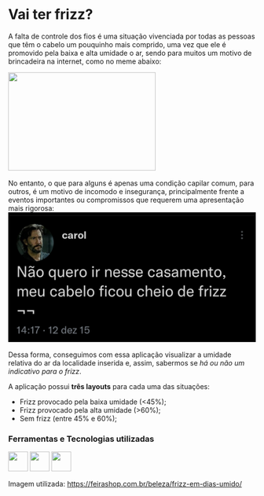 # Vai ter frizz?
A falta de controle dos fios é uma situação vivenciada por todas as pessoas que têm o cabelo um pouquinho mais comprido, uma vez que ele é promovido pela baixa e alta umidade o ar, sendo para muitos um motivo de brincadeira na internet, como no meme abaixo:

<img src="https://2.bp.blogspot.com/-7q4QzvHqZrE/V1YLvTMZ5eI/AAAAAAAAMtU/G2YmnHplAOsMXVP29RPD9cDOAAyIlz5WgCLcB/s1600/cabelo-frizz-chuva.jpg" width="300" height="200" />

No entanto, o que para alguns é apenas uma condição capilar comum, para outros, é um motivo de incomodo e insegurança, principalmente frente a eventos importantes ou compromissos que requerem uma apresentação mais rigorosa:
![Screenshot](img/tweet.jpeg)

Dessa forma, conseguimos com essa aplicação visualizar a umidade relativa do ar da localidade inserida e, assim, sabermos se _há ou não um indicativo para o frizz_.

A aplicação possui **três layouts** para cada uma das situações:
- Frizz provocado pela baixa umidade (<45%);
- Frizz provocado pela alta umidade (>60%);
- Sem frizz (entre 45% e 60%);

### Ferramentas e Tecnologias utilizadas
<img src="https://cdn.jsdelivr.net/gh/devicons/devicon/icons/css3/css3-original.svg" width="40" height="40" />  <img src="https://cdn.jsdelivr.net/gh/devicons/devicon/icons/html5/html5-original.svg" width="40" height="40" />  <img src="https://cdn.jsdelivr.net/gh/devicons/devicon/icons/jquery/jquery-original.svg" width="40" height="40" />
          
          
Imagem utilizada: https://feirashop.com.br/beleza/frizz-em-dias-umido/
